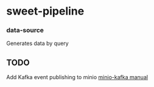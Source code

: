 # sweet-pipeline

### data-source  
Generates data by query


## TODO
Add Kafka event publishing to minio
[minio-kafka manual](https://min.io/docs/minio/linux/administration/monitoring/publish-events-to-kafka.html)
